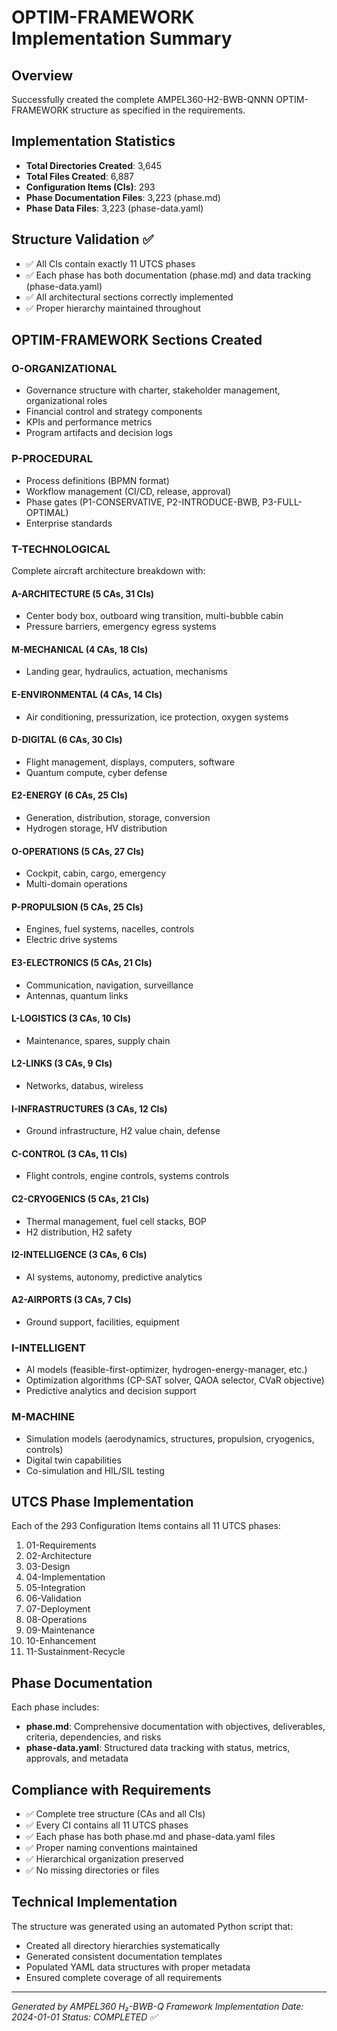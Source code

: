 # OPTIM-FRAMEWORK Implementation Summary

## Overview
Successfully created the complete AMPEL360-H2-BWB-QNNN OPTIM-FRAMEWORK structure as specified in the requirements.

## Implementation Statistics
- **Total Directories Created**: 3,645
- **Total Files Created**: 6,887
- **Configuration Items (CIs)**: 293
- **Phase Documentation Files**: 3,223 (phase.md)
- **Phase Data Files**: 3,223 (phase-data.yaml)

## Structure Validation ✅
- ✅ All CIs contain exactly 11 UTCS phases
- ✅ Each phase has both documentation (phase.md) and data tracking (phase-data.yaml)
- ✅ All architectural sections correctly implemented
- ✅ Proper hierarchy maintained throughout

## OPTIM-FRAMEWORK Sections Created

### O-ORGANIZATIONAL
- Governance structure with charter, stakeholder management, organizational roles
- Financial control and strategy components
- KPIs and performance metrics
- Program artifacts and decision logs

### P-PROCEDURAL  
- Process definitions (BPMN format)
- Workflow management (CI/CD, release, approval)
- Phase gates (P1-CONSERVATIVE, P2-INTRODUCE-BWB, P3-FULL-OPTIMAL)
- Enterprise standards

### T-TECHNOLOGICAL
Complete aircraft architecture breakdown with:

#### A-ARCHITECTURE (5 CAs, 31 CIs)
- Center body box, outboard wing transition, multi-bubble cabin
- Pressure barriers, emergency egress systems

#### M-MECHANICAL (4 CAs, 18 CIs)
- Landing gear, hydraulics, actuation, mechanisms

#### E-ENVIRONMENTAL (4 CAs, 14 CIs)  
- Air conditioning, pressurization, ice protection, oxygen systems

#### D-DIGITAL (6 CAs, 30 CIs)
- Flight management, displays, computers, software
- Quantum compute, cyber defense

#### E2-ENERGY (6 CAs, 25 CIs)
- Generation, distribution, storage, conversion
- Hydrogen storage, HV distribution

#### O-OPERATIONS (5 CAs, 27 CIs)
- Cockpit, cabin, cargo, emergency
- Multi-domain operations

#### P-PROPULSION (5 CAs, 25 CIs)
- Engines, fuel systems, nacelles, controls
- Electric drive systems

#### E3-ELECTRONICS (5 CAs, 21 CIs)
- Communication, navigation, surveillance
- Antennas, quantum links

#### L-LOGISTICS (3 CAs, 10 CIs)
- Maintenance, spares, supply chain

#### L2-LINKS (3 CAs, 9 CIs)
- Networks, databus, wireless

#### I-INFRASTRUCTURES (3 CAs, 12 CIs)
- Ground infrastructure, H2 value chain, defense

#### C-CONTROL (3 CAs, 11 CIs)
- Flight controls, engine controls, systems controls

#### C2-CRYOGENICS (5 CAs, 21 CIs)
- Thermal management, fuel cell stacks, BOP
- H2 distribution, H2 safety

#### I2-INTELLIGENCE (3 CAs, 6 CIs)
- AI systems, autonomy, predictive analytics

#### A2-AIRPORTS (3 CAs, 7 CIs)
- Ground support, facilities, equipment

### I-INTELLIGENT
- AI models (feasible-first-optimizer, hydrogen-energy-manager, etc.)
- Optimization algorithms (CP-SAT solver, QAOA selector, CVaR objective)
- Predictive analytics and decision support

### M-MACHINE
- Simulation models (aerodynamics, structures, propulsion, cryogenics, controls)
- Digital twin capabilities
- Co-simulation and HIL/SIL testing

## UTCS Phase Implementation
Each of the 293 Configuration Items contains all 11 UTCS phases:
1. 01-Requirements
2. 02-Architecture  
3. 03-Design
4. 04-Implementation
5. 05-Integration
6. 06-Validation
7. 07-Deployment
8. 08-Operations
9. 09-Maintenance
10. 10-Enhancement
11. 11-Sustainment-Recycle

## Phase Documentation
Each phase includes:
- **phase.md**: Comprehensive documentation with objectives, deliverables, criteria, dependencies, and risks
- **phase-data.yaml**: Structured data tracking with status, metrics, approvals, and metadata

## Compliance with Requirements
- ✅ Complete tree structure (CAs and all CIs)
- ✅ Every CI contains all 11 UTCS phases
- ✅ Each phase has both phase.md and phase-data.yaml files
- ✅ Proper naming conventions maintained
- ✅ Hierarchical organization preserved
- ✅ No missing directories or files

## Technical Implementation
The structure was generated using an automated Python script that:
- Created all directory hierarchies systematically
- Generated consistent documentation templates
- Populated YAML data structures with proper metadata
- Ensured complete coverage of all requirements

---
*Generated by AMPEL360 H₂-BWB-Q Framework Implementation*
*Date: 2024-01-01*
*Status: COMPLETED ✅*